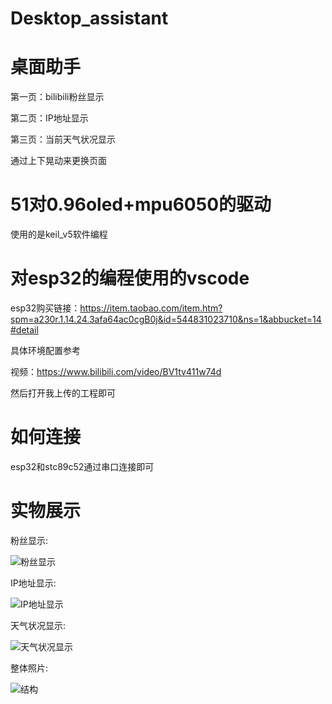 # Desktop_assistant
# 桌面助手
第一页：bilibili粉丝显示

第二页：IP地址显示

第三页：当前天气状况显示

通过上下晃动来更换页面

# 51对0.96oled+mpu6050的驱动
使用的是keil_v5软件编程

# 对esp32的编程使用的vscode

esp32购买链接：https://item.taobao.com/item.htm?spm=a230r.1.14.24.3afa64ac0cgB0j&id=544831023710&ns=1&abbucket=14#detail

具体环境配置参考

视频：https://www.bilibili.com/video/BV1tv411w74d

然后打开我上传的工程即可

# 如何连接
esp32和stc89c52通过串口连接即可

# 实物展示

粉丝显示:

![粉丝显示](https://user-images.githubusercontent.com/91003542/137479471-64bb63fd-7423-4142-b9a4-94cb95d4b9f0.jpg)

IP地址显示:

![IP地址显示](https://user-images.githubusercontent.com/91003542/137479510-16ba960d-5a53-4598-a133-71d1eab046af.jpg)

天气状况显示:

![天气状况显示](https://user-images.githubusercontent.com/91003542/137479537-ddc34b02-9b86-4fdd-91d0-5d9980544143.jpg)

整体照片:

![结构](https://user-images.githubusercontent.com/91003542/137479564-7ab3041e-5202-4111-bbb8-a6fb4ac09c16.jpg)



